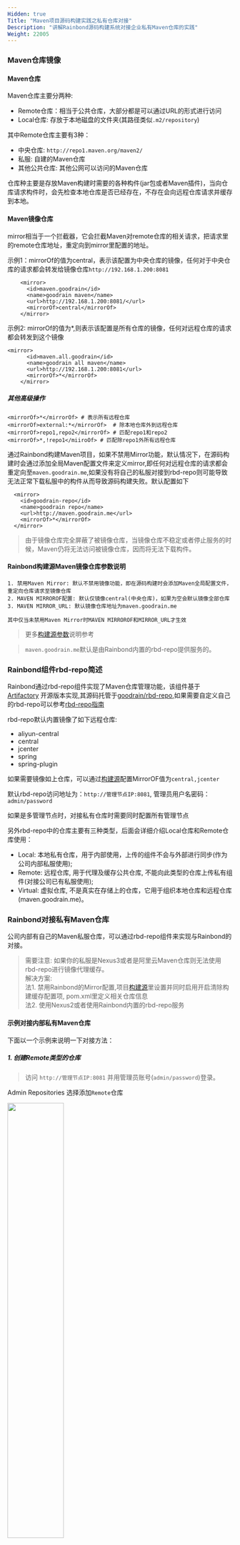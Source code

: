 ```yaml
---
Hidden: true
Title: "Maven项目源码构建实践之私有仓库对接"
Description: "讲解Rainbond源码构建系统对接企业私有Maven仓库的实践"
Weight: 22005
---
```


### Maven仓库镜像

#### Maven仓库

Maven仓库主要分两种:

- Remote仓库：相当于公共仓库，大部分都是可以通过URL的形式进行访问
- Local仓库: 存放于本地磁盘的文件夹(其路径类似`.m2/repository`)

其中Remote仓库主要有3种：

- 中央仓库: `http://repo1.maven.org/maven2/`
- 私服: 自建的Maven仓库
- 其他公共仓库: 其他公网可以访问的Maven仓库

仓库种主要是存放Maven构建时需要的各种构件(jar包或者Maven插件)，当向仓库请求构件时，会先检查本地仓库是否已经存在，不存在会向远程仓库请求并缓存到本地。

#### Maven镜像仓库

mirror相当于一个拦截器，它会拦截Maven对remote仓库的相关请求，把请求里的remote仓库地址，重定向到mirror里配置的地址。

示例1：mirrorOf的值为central，表示该配置为中央仓库的镜像，任何对于中央仓库的请求都会转发给镜像仓库`http://192.168.1.200:8081`

```
    <mirror>
      <id>maven.goodrain</id>
      <name>goodrain maven</name>
      <url>http://192.168.1.200:8081/</url>
      <mirrorOf>central</mirrorOf>
    </mirror>
```

示例2: mirrorOf的值为*,则表示该配置是所有仓库的镜像，任何对远程仓库的请求都会转发到这个镜像

```
<mirror>
      <id>maven.all.goodrain</id>
      <name>goodrain all maven</name>
      <url>http://192.168.1.200:8081</url>
      <mirrorOf>*</mirrorOf>
    </mirror>
```

##### 其他高级操作

```
<mirrorOf>*</mirrorOf> # 表示所有远程仓库
<mirrorOf>external:*</mirrorOf>  # 除本地仓库外到远程仓库
<mirrorOf>repo1,repo2</mirrorOf> # 匹配repo1和repo2
<mirrorOf>*,!repo1</miiroOf> # 匹配除repo1外所有远程仓库
```

通过Rainbond构建Maven项目，如果不禁用Mirror功能，默认情况下，在源码构建时会通过添加全局Maven配置文件来定义mirror,即任何对远程仓库的请求都会重定向至`maven.goodrain.me`,如果没有将自己的私服对接到rbd-repo则可能导致无法正常下载私服中的构件从而导致源码构建失败。默认配置如下

```
  <mirror>  
    <id>goodrain-repo</id>  
    <name>goodrain repo</name>  
    <url>http://maven.goodrain.me</url>  
    <mirrorOf>*</mirrorOf>  
  </mirror>  
```

> 由于镜像仓库完全屏蔽了被镜像仓库，当镜像仓库不稳定或者停止服务的时候，Maven仍将无法访问被镜像仓库，因而将无法下载构件。

#### Rainbond构建源Maven镜像仓库参数说明

```
1. 禁用Maven Mirror: 默认不禁用镜像功能，即在源码构建时会添加Maven全局配置文件，重定向仓库请求至镜像仓库
2. MAVEN MIRROROF配置: 默认仅镜像central(中央仓库)，如果为空会默认镜像全部仓库
3. MAVEN MIRROR_URL: 默认镜像仓库地址为maven.goodrain.me

其中仅当未禁用Maven Mirror时MAVEN MIRROROF和MIRROR_URL才生效
```

> 更多[构建源参数](../../user-manual/app-service-manage/service-source/)说明参考

> `maven.goodrain.me`默认是由Rainbond内置的rbd-repo提供服务的。

### Rainbond组件rbd-repo简述

Rainbond通过rbd-repo组件实现了Maven仓库管理功能，该组件基于 [Artifactory](https://www.jfrog.com/open-source/) 开源版本实现,其源码托管于[goodrain/rbd-repo](https://github.com/goodrain/rbd-repo.git),如果需要自定义自己的rbd-repo可以参考[rbd-repo指南](../../user-operations/op-guide/op-repo/)

rbd-repo默认内置镜像了如下远程仓库:

- aliyun-central
- central
- jcenter
- spring
- spring-plugin

如果需要镜像如上仓库，可以通过[构建源](../../user-manual/app-service-manage/service-source/)配置MirrorOF值为`central,jcenter`

默认rbd-repo访问地址为：`http://管理节点IP:8081`, 管理员用户名密码：`admin/password`

如果是多管理节点时，对接私有仓库时需要同时配置所有管理节点

另外rbd-repo中的仓库主要有三种类型，后面会详细介绍Local仓库和Remote仓库使用：

- Local: 本地私有仓库，用于内部使用，上传的组件不会与外部进行同步(作为公司内部私服使用);
- Remote: 远程仓库, 用于代理及缓存公共仓库, 不能向此类型的仓库上传私有组件(对接公司已有私服使用);
- Virtual: 虚拟仓库, 不是真实在存储上的仓库，它用于组织本地仓库和远程仓库(maven.goodrain.me)。


### Rainbond对接私有Maven仓库

公司内部有自己的Maven私服仓库，可以通过rbd-repo组件来实现与Rainbond的对接。


> 需要注意: 如果你的私服是Nexus3或者是阿里云Maven仓库则无法使用rbd-repo进行镜像代理缓存。  
解决方案:  
法1. 禁用Rainbond的Mirror配置,项目[构建源](../../user-manual/app-service-manage/service-source/)里设置并同时启用开启清除构建缓存配置项, pom.xml里定义相关仓库信息  
法2. 使用Nexus2或者使用Rainbond内置的rbd-repo服务  


#### 示例对接内部私有Maven仓库

下面以一个示例来说明一下对接方法：

##### 1. 创建Remote类型的仓库

> 访问 `http://管理节点IP:8081` 并用管理员账号(`admin/password`)登录。

Admin Repositories 选择添加`Remote`仓库

<img src="https://static.goodrain.com/images/acp/docs/bestpractice/maven/connect-external-maven02.png" width="50%" />

选择新建Remote（远程）仓库

<img src="https://static.goodrain.com/images/acp/docs/bestpractice/maven/connect-external-maven03.png" width="80%" />

Remote（远程）仓库类型选择Maven

<img src="https://static.goodrain.com/images/acp/docs/bestpractice/maven/connect-external-maven04.png" width="80%" />

配置Remote（远程）仓库,其中需要注意Maven的URL可以通过浏览器访问能够正常列出相关构件

<img src="https://static.goodrain.com/images/acp/docs/bestpractice/maven/connect-external-maven05.png" width="85%" />

***Repository Key：***仓库的名称，不能与其他仓库重名，示例的仓库名为： `demo-repo`

***URL ：***远程仓库的地址  如果您外部的Maven仓库是Artifactory搭建，地址类似于 `http://<maven域名>/artifactory/list/<仓库名>/`  ，如果您的外部仓库是Nexus搭建，地址类似于 `http://maven域名/nexus/content/repositories/<仓库名>/`

URL地址填写完成后，可以点击 ***Test*** 按钮测试连接的有效性，如果连接有效可以点击 “***Save & Finish***” 按钮完成创建。

##### 2. 将新建仓库添加到`libs-release`虚拟仓库中（重要）

内部仓库默认会创建一个名为 `libs-release`的虚拟仓库，虚拟仓库（virtual）并不是真实的仓库，它是用于组织本地仓库和远程仓库的逻辑单元。由于云帮镜像了所有仓库地址，因此需要将远程仓库加到虚拟仓库中。

Admin——>Repositories——>Virtual  选择 `libs-release`

<img src="https://static.goodrain.com/images/acp/docs/bestpractice/maven/connect-external-maven06.png" width="85%" />


##### 3. 验证添加是否成功

访问`http://<管理节点>:8081/artifactory/list/libs-release/`或者管理节点访问`maven.goodrain.me`看能否列出你新添加私服的构件。

### 使用Rainbond内置的Maven仓库

如果您没有Maven仓库管理系统，可以直接使用Rainbond内置的Maven仓库管理系统。下面介绍操作步骤：

1. 创建 **Local** 类型的Maven仓库。示例创建一个`Local` 类型的Maven仓库，名称为 `repo-local`
2. 向本地仓库`repo-local`上传自己的jar包
3. 查看依赖声明信息
4. 将repo-local添加到`libs-release` 虚拟仓库中

<img src="https://static.goodrain.com/images/acp/docs/bestpractice/maven/connect-external-maven07.png" width="85%" />

<img src="https://static.goodrain.com/images/acp/docs/bestpractice/maven/connect-external-maven08.png" width="80%" />



<img src="https://static.goodrain.com/images/acp/docs/bestpractice/maven/connect-external-maven09.png" width="90%" />

访问`http://<管理节点>:8081/artifactory/list/libs-release/`或者管理节点访问`maven.goodrain.me`看能否列出你新添加的构件。